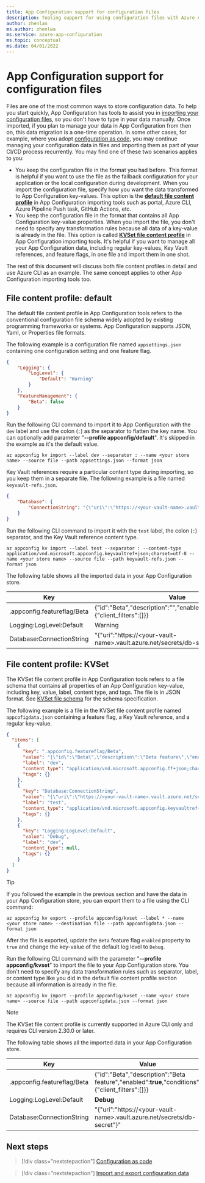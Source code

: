 ```yaml
---
title: App Configuration support for configuration files
description: Tooling support for using configuration files with Azure App Configuration
author: zhenlan
ms.author: zhenlwa
ms.service: azure-app-configuration
ms.topic: conceptual
ms.date: 04/01/2022
---
```


# App Configuration support for configuration files

Files are one of the most common ways to store configuration data. To help you start quickly, App Configuration has tools to assist you in [importing your configuration files](./howto-import-export-data.md), so you don't have to type in your data manually. Once imported, if you plan to manage your data in App Configuration from then on, this data migration is a one-time operation. In some other cases, for example, where you adopt [configuration as code](./howto-best-practices.md#configuration-as-code), you may continue managing your configuration data in files and importing them as part of your CI/CD process recurrently. You may find one of these two scenarios applies to you:

- You keep the configuration file in the format you had before. This format is helpful if you want to use the file as the fallback configuration for your application or the local configuration during development. When you import the configuration file, specify how you want the data transformed to App Configuration key-values. This option is the [**default file content profile**](#file-content-profile-default) in App Configuration importing tools such as portal, Azure CLI, Azure Pipeline Push task, GitHub Actions, etc.
- You keep the configuration file in the format that contains all App Configuration key-value properties. When you import the file, you don't need to specify any transformation rules because all data of a key-value is already in the file. This option is called [**KVSet file content profile**](#file-content-profile-kvset) in App Configuration importing tools. It's helpful if you want to manage all your App Configuration data, including regular key-values, Key Vault references, and feature flags, in one file and import them in one shot.

The rest of this document will discuss both file content profiles in detail and use Azure CLI as an example. The same concept applies to other App Configuration importing tools too.

## File content profile: default

The default file content profile in App Configuration tools refers to the conventional configuration file schema widely adopted by existing programming frameworks or systems. App Configuration supports JSON, Yaml, or Properties file formats.

The following example is a configuration file named `appsettings.json` containing one configuration setting and one feature flag.

```json
{
    "Logging": {
        "LogLevel": {
            "Default": "Warning"
        }
    },
    "FeatureManagement": {
        "Beta": false
    }
}
```

Run the following CLI command to import it to App Configuration with the `dev` label and use the colon (`:`) as the separator to flatten the key name. You can optionally add parameter "**--profile appconfig/default**". It's skipped in the example as it's the default value.

```azurecli-interactive
az appconfig kv import --label dev --separator : --name <your store name> --source file --path appsettings.json --format json
```

Key Vault references require a particular content type during importing, so you keep them in a separate file. The following example is a file named `keyvault-refs.json`.

```json
{
    "Database": {
        "ConnectionString": "{\"uri\":\"https://<your-vault-name>.vault.azure.net/secrets/db-secret\"}"
    }
}
```

Run the following CLI command to import it with the `test` label, the colon (`:`) separator, and the Key Vault reference content type.

```azurecli-interactive
az appconfig kv import --label test --separator : --content-type application/vnd.microsoft.appconfig.keyvaultref+json;charset=utf-8 --name <your store name> --source file --path keyvault-refs.json --format json
```

The following table shows all the imported data in your App Configuration store.

| Key | Value | Label | Content type |
|---------|---------|---------|---------|
| .appconfig.featureflag/Beta | {"id":"Beta","description":"","enabled":false,"conditions":{"client_filters":[]}} | dev | application/vnd.microsoft.appconfig.ff+json;charset=utf-8 |
| Logging:LogLevel:Default | Warning | dev |  |
| Database:ConnectionString | "{\"uri\":\"https://\<your-vault-name\>.vault.azure.net/secrets/db-secret\"}" | test | application/vnd.microsoft.appconfig.keyvaultref+json;charset=utf-8 |

## File content profile: KVSet

The KVSet file content profile in App Configuration tools refers to a file schema that contains all properties of an App Configuration key-value, including key, value, label, content type, and tags. The file is in JSON format. See [KVSet file schema](https://aka.ms/latest-kvset-schema) for the schema specification.

The following example is a file in the KVSet file content profile named `appcofigdata.json` containing a feature flag, a Key Vault reference, and a regular key-value.

```json
{
  "items": [
    {
      "key": ".appconfig.featureflag/Beta",
      "value": "{\"id\":\"Beta\",\"description\":\"Beta feature\",\"enabled\":true,\"conditions\":{\"client_filters\":[]}}",
      "label": "dev",
      "content_type": "application/vnd.microsoft.appconfig.ff+json;charset=utf-8",
      "tags": {}
    },
    {
      "key": "Database:ConnectionString",
      "value": "{\"uri\":\"https://<your-vault-name>.vault.azure.net/secrets/db-secret\"}",
      "label": "test",
      "content_type": "application/vnd.microsoft.appconfig.keyvaultref+json;charset=utf-8",
      "tags": {}
    },
    {
      "key": "Logging:LogLevel:Default",
      "value": "Debug",
      "label": "dev",
      "content_type": null,
      "tags": {}
    }
  ]
}
```

> [!TIP]
> If you followed the example in the previous section and have the data in your App Configuration store, you can export them to a file using the CLI command:
> ```azurecli-interactive
> az appconfig kv export --profile appconfig/kvset --label * --name <your store name> --destination file --path appconfigdata.json --format json 
> ```
> After the file is exported, update the `Beta` feature flag `enabled` property to `true` and change the key-value of the default log level to `Debug`.

Run the following CLI command with the parameter "**--profile appconfig/kvset**" to import the file to your App Configuration store. You don't need to specify any data transformation rules such as separator, label, or content type like you did in the default file content profile section because all information is already in the file.

```azurecli-interactive
az appconfig kv import --profile appconfig/kvset --name <your store name> --source file --path appconfigdata.json --format json
```

> [!NOTE]
> The KVSet file content profile is currently supported in Azure CLI only and requires CLI version 2.30.0 or later.

The following table shows all the imported data in your App Configuration store.

| Key | Value | Label | Content type |
|---------|---------|---------|---------|
| .appconfig.featureflag/Beta | {"id":"Beta","description":"Beta feature","enabled":**true**,"conditions":{"client_filters":[]}} | dev | application/vnd.microsoft.appconfig.ff+json;charset=utf-8 |
| Logging:LogLevel:Default | **Debug** | dev |  |
| Database:ConnectionString | "{\"uri\":\"https://\<your-vault-name\>.vault.azure.net/secrets/db-secret\"}" | test | application/vnd.microsoft.appconfig.keyvaultref+json;charset=utf-8 |

## Next steps

> [!div class="nextstepaction"]
> [Configuration as code](./howto-best-practices.md#configuration-as-code)

> [!div class="nextstepaction"]
> [Import and export configuration data](./howto-import-export-data.md)
